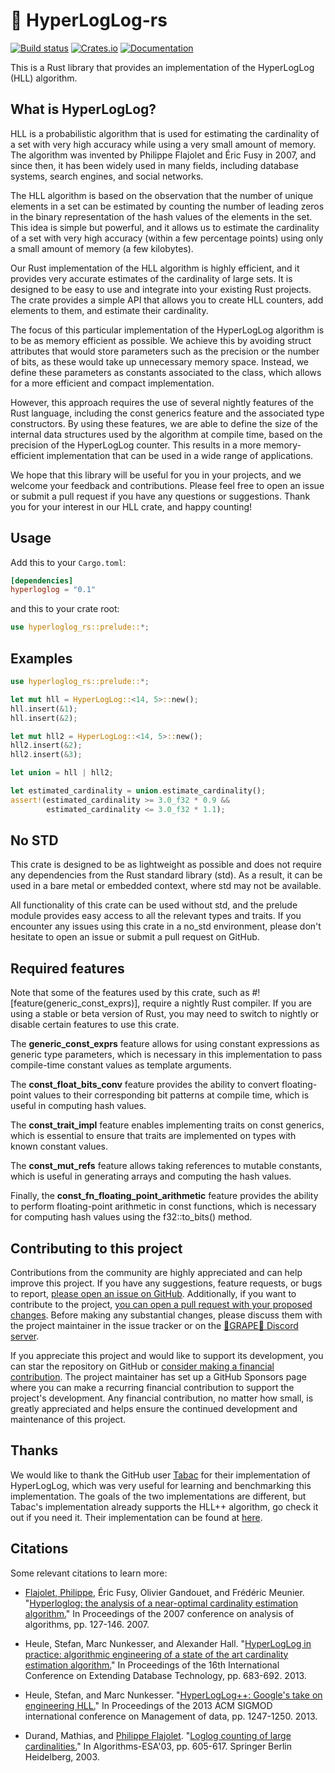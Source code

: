 # 🧮 HyperLogLog-rs
[![Build status](https://github.com/lucacappelletti94/hyperloglog-rs/actions/workflows/rust.yml/badge.svg)](https://github.com/lucacappelletti94/hyperloglog-rs/actions)
[![Crates.io](https://img.shields.io/crates/v/hyperloglog-rs.svg)](https://crates.io/crates/hyperloglog-rs)
[![Documentation](https://docs.rs/hyperloglog-rs/badge.svg)](https://docs.rs/hyperloglog-rs)

This is a Rust library that provides an implementation of the HyperLogLog (HLL) algorithm.

## What is HyperLogLog?
HLL is a probabilistic algorithm that is used for estimating the cardinality of a set with very high accuracy while using a very small amount of memory. The algorithm was invented by Philippe Flajolet and Éric Fusy in 2007, and since then, it has been widely used in many fields, including database systems, search engines, and social networks.

The HLL algorithm is based on the observation that the number of unique elements in a set can be estimated by counting the number of leading zeros in the binary representation of the hash values of the elements in the set. This idea is simple but powerful, and it allows us to estimate the cardinality of a set with very high accuracy (within a few percentage points) using only a small amount of memory (a few kilobytes).

Our Rust implementation of the HLL algorithm is highly efficient, and it provides very accurate estimates of the cardinality of large sets. It is designed to be easy to use and integrate into your existing Rust projects. The crate provides a simple API that allows you to create HLL counters, add elements to them, and estimate their cardinality.

The focus of this particular implementation of the HyperLogLog algorithm is to be as memory efficient as possible. We achieve this by avoiding struct attributes that would store parameters such as the precision or the number of bits, as these would take up unnecessary memory space. Instead, we define these parameters as constants associated to the class, which allows for a more efficient and compact implementation.

However, this approach requires the use of several nightly features of the Rust language, including the const generics feature and the associated type constructors. By using these features, we are able to define the size of the internal data structures used by the algorithm at compile time, based on the precision of the HyperLogLog counter. This results in a more memory-efficient implementation that can be used in a wide range of applications.

We hope that this library will be useful for you in your projects, and we welcome your feedback and contributions. Please feel free to open an issue or submit a pull request if you have any questions or suggestions. Thank you for your interest in our HLL crate, and happy counting!

## Usage

Add this to your `Cargo.toml`:

```toml
[dependencies]
hyperloglog = "0.1"
```

and this to your crate root:

```rust
use hyperloglog_rs::prelude::*;
```

## Examples

```rust
use hyperloglog_rs::prelude::*;

let mut hll = HyperLogLog::<14, 5>::new();
hll.insert(&1);
hll.insert(&2);

let mut hll2 = HyperLogLog::<14, 5>::new();
hll2.insert(&2);
hll2.insert(&3);

let union = hll | hll2;

let estimated_cardinality = union.estimate_cardinality();
assert!(estimated_cardinality >= 3.0_f32 * 0.9 &&
        estimated_cardinality <= 3.0_f32 * 1.1);
```

## No STD
This crate is designed to be as lightweight as possible and does not require any dependencies from the Rust standard library (std). As a result, it can be used in a bare metal or embedded context, where std may not be available.

All functionality of this crate can be used without std, and the prelude module provides easy access to all the relevant types and traits. If you encounter any issues using this crate in a no_std environment, please don't hesitate to open an issue or submit a pull request on GitHub.

## Required features
Note that some of the features used by this crate, such as #![feature(generic_const_exprs)], require a nightly Rust compiler. If you are using a stable or beta version of Rust, you may need to switch to nightly or disable certain features to use this crate.

The **generic_const_exprs** feature allows for using constant expressions as generic type parameters, which is necessary in this implementation to pass compile-time constant values as template arguments.

The **const_float_bits_conv** feature provides the ability to convert floating-point values to their corresponding bit patterns at compile time, which is useful in computing hash values.

The **const_trait_impl** feature enables implementing traits on const generics, which is essential to ensure that traits are implemented on types with known constant values.

The **const_mut_refs** feature allows taking references to mutable constants, which is useful in generating arrays and computing the hash values.

Finally, the **const_fn_floating_point_arithmetic** feature provides the ability to perform floating-point arithmetic in const functions, which is necessary for computing hash values using the f32::to_bits() method.

## Contributing to this project
Contributions from the community are highly appreciated and can help improve this project. If you have any suggestions, feature requests, or bugs to report, [please open an issue on GitHub](https://github.com/LucaCappelletti94/hyperloglog-rs/issues). Additionally, if you want to contribute to the project, [you can open a pull request with your proposed changes](https://github.com/LucaCappelletti94/hyperloglog-rs/pulls). Before making any substantial changes, please discuss them with the project maintainer in the issue tracker or on the [🍇GRAPE🍇 Discord server](https://discord.gg/Nda2cqYvTN).

If you appreciate this project and would like to support its development, you can star the repository on GitHub or [consider making a financial contribution](https://github.com/sponsors/LucaCappelletti94). The project maintainer has set up a GitHub Sponsors page where you can make a recurring financial contribution to support the project's development. Any financial contribution, no matter how small, is greatly appreciated and helps ensure the continued development and maintenance of this project.

## Thanks
We would like to thank the GitHub user [Tabac](https://github.com/tabac) for their implementation of HyperLogLog, which was very useful for learning and benchmarking this implementation. The goals of the two implementations are different, but Tabac's implementation already supports the HLL++ algorithm, go check it out if you need it. Their implementation can be found at [here](https://github.com/tabac/hyperloglog.rs).

## Citations
Some relevant citations to learn more:

* [Flajolet, Philippe](https://en.wikipedia.org/wiki/Philippe_Flajolet), Éric Fusy, Olivier Gandouet, and Frédéric Meunier. "[Hyperloglog: the analysis of a near-optimal cardinality estimation algorithm.](https://hal.science/file/index/docid/406166/filename/FlFuGaMe07.pdf)" In Proceedings of the 2007 conference on analysis of algorithms, pp. 127-146. 2007.

* Heule, Stefan, Marc Nunkesser, and Alexander Hall. "[HyperLogLog in practice: algorithmic engineering of a state of the art cardinality estimation algorithm.](https://static.googleusercontent.com/media/research.google.com/it//pubs/archive/40671.pdf)" In Proceedings of the 16th International Conference on Extending Database Technology, pp. 683-692. 2013.

* Heule, Stefan, and Marc Nunkesser. "[HyperLogLog++: Google's take on engineering HLL.](https://agkn.wordpress.com/2013/01/24/hyperloglog-googles-take-on-engineering-hll/)" In Proceedings of the 2013 ACM SIGMOD international conference on Management of data, pp. 1247-1250. 2013.

* Durand, Mathias, and [Philippe Flajolet](https://en.wikipedia.org/wiki/Philippe_Flajolet). "[Loglog counting of large cardinalities.](https://link.springer.com/chapter/10.1007/978-3-540-39658-1_55)" In Algorithms-ESA'03, pp. 605-617. Springer Berlin Heidelberg, 2003.
